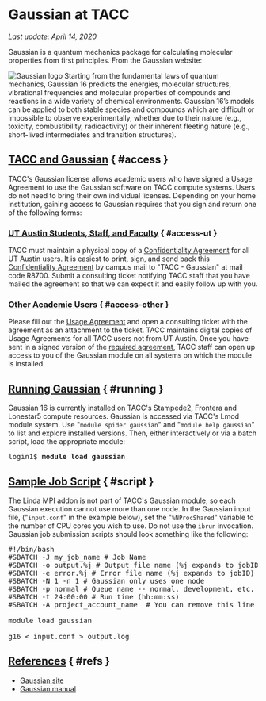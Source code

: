 # Gaussian at TACC
*Last update: April 14, 2020* 


<p class="introtext">Gaussian is a quantum mechanics package for calculating molecular properties from first principles. From the Gaussian website:</p>

<img alt="Gaussian logo" src="IMAGEDIR/software/gaussian-logo.jpg">
Starting from the fundamental laws of quantum mechanics, Gaussian 16 predicts the energies, molecular structures, vibrational frequencies and molecular properties of compounds and reactions in a wide variety of chemical environments. Gaussian 16’s models can be applied to both stable species and compounds which are difficult or impossible to observe experimentally, whether due to their nature (e.g., toxicity, combustibility, radioactivity) or their inherent fleeting nature (e.g., short-lived intermediates and transition structures).


## [TACC and Gaussian](#access) { #access }

TACC's Gaussian license allows academic users who have signed a Usage Agreement to use the Gaussian software on TACC compute systems. Users do not need to bring their own individual licenses.  Depending on your home institution, gaining access to Gaussian requires that you sign and return one of the following forms:

### [UT Austin Students, Staff, and Faculty](#access-ut) { #access-ut }

TACC must maintain a physical copy of a [Confidentiality Agreement](../taccdocs/UT_gaussian_confidentiality_agreement.pdf) for all UT Austin users.  It is easiest to print, sign, and send back this [Confidentiality Agreement](../taccdocs/UT_gaussian_confidentiality_agreement.pdf) by campus mail to "TACC - Gaussian" at mail code R8700.  Submit a consulting ticket notifying TACC staff that you have mailed the agreement so that we can expect it and easily follow up with you.


### [Other Academic Users](#access-other) { #access-other }

Please fill out the [Usage Agreement](../taccdocs/UT_gaussian_user_agreement.pdf) and open a consulting ticket with the agreement as an attachment to the ticket.  TACC maintains digital copies of Usage Agreements for all TACC users not from UT Austin. Once you have sent in a signed version of the [required agreement](../taccdocs/UT_gaussian_user_agreement.pdf), TACC staff can open up access to you of the Gaussian module on all systems on which the module is installed.  


## [Running Gaussian](#running) { #running }

Gaussian 16 is currently installed on TACC's Stampede2, Frontera and Lonestar5 compute resources. Gaussian is accessed via TACC's Lmod module system. Use "`module spider gaussian`" and "`module help gaussian`" to list and explore installed versions. Then, either interactively or via a batch script, load the appropriate module:

<pre class="cmd-line">login1$ <b>module load gaussian</b></pre>

## [Sample Job Script](#script) { #script }

The Linda MPI addon is not part of TACC's Gaussian module, so each Gaussian execution cannot use more than one node. In the Gaussian input file, ("`input.conf`" in the example below), set the "`%NProcShared`" variable to the number of CPU cores you wish to use. Do not use the `ibrun` invocation. Gaussian job submission scripts should look something like the following: 

<pre class="job-script">
#!/bin/bash
#SBATCH -J my_job_name # Job Name
#SBATCH -o output.%j # Output file name (%j expands to jobID)
#SBATCH -e error.%j # Error file name (%j expands to jobID)
#SBATCH -N 1 -n 1 # Gaussian only uses one node
#SBATCH -p normal # Queue name -- normal, development, etc.
#SBATCH -t 24:00:00 # Run time (hh:mm:ss)
#SBATCH -A project_account_name  # You can remove this line if you only have one allocation

module load gaussian

g16 < input.conf > output.log</pre>

## [References](#refs) { #refs }

* [Gaussian site](https://gaussian.com)
* [Gaussian manual](https://gaussian.com/man/)
<!-- SDL * [TACC Software page](https://www.tacc.utexas.edu/systems/software) -->
